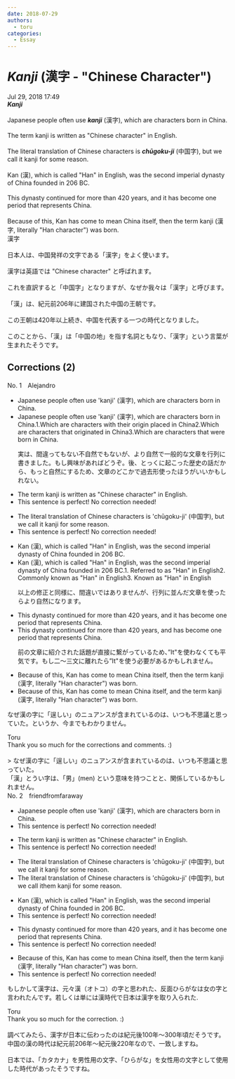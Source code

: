 ```yaml
---
date: 2018-07-29
authors:
  - toru
categories:
  - Essay
---
```


<h1 id="subject_show"><strong><em>Kanji</strong></em> (漢字 - "Chinese Character")</h1>
<div class="date">Jul 29, 2018 17:49</div>
<div id="post"><div id="body_show_ori">
<strong><em>Kanji</strong></em><br/><br/>Japanese people often use <strong><em>kanji</em></strong> (漢字), which are characters born in China.<br/><br/>The term kanji is written as "Chinese character" in English.<br/><br/>The literal translation of Chinese characters is <strong><em>chūgoku-ji</em></strong> (中国字), but we call it kanji for some reason.<br/><br/>Kan (漢), which is called "Han" in English, was the second imperial dynasty of China founded in 206 BC.<br/><br/>This dynasty continued for more than 420 years, and it has become one period that represents China.<br/><br/>Because of this, Kan has come to mean China itself, then the term kanji (漢字, literally "Han character") was born.
</div></div>

<!-- more -->

<div id="post_ja"><div id="body_show_mo">
漢字<br/><br/>日本人は、中国発祥の文字である「漢字」をよく使います。<br/><br/>漢字は英語では "Chinese character" と呼ばれます。<br/><br/>これを直訳すると「中国字」となりますが、なぜか我々は「漢字」と呼びます。<br/><br/>「漢」は、紀元前206年に建国された中国の王朝です。<br/><br/>この王朝は420年以上続き、中国を代表する一つの時代となりました。<br/><br/>このことから、「漢」は「中国の地」を指す名詞ともなり、「漢字」という言葉が生まれたそうです。
</div></div>

## Corrections (2)
<div id="block"><div class="first_name"> No. 1　<span class="just_name">Alejandro</span></div><div id="block2">
<ul class="correction_field">
<li class="incorrect">Japanese people often use 'kanji' (漢字), which are characters born in China.</li>
<li class="corrected correct">
Japanese people often use 'kanji' (漢字), which are characters born in China.1.Which are characters with their origin placed in China2.Which are characters that originated in China3.Which are characters that were born in China. 
<p class="correction_comment">実は、間違ってもない不自然でもないが、より自然で一般的な文章を行列に書きました。もし興味があればどうぞ。後、とっくに起こった歴史の話だから、もっと自然にするため、文章のどこかで過去形使ったほうがいいかもしれない。</p>
</li>
</ul>
<ul class="correction_field">
<li class="incorrect">The term kanji is written as "Chinese character" in English.</li>
<li class="corrected perfect">This sentence is perfect! No correction needed!</li>
</ul>
<ul class="correction_field">
<li class="incorrect">The literal translation of Chinese characters is 'chūgoku-ji' (中国字), but we call it kanji for some reason.</li>
<li class="corrected perfect">This sentence is perfect! No correction needed!</li>
</ul>
<ul class="correction_field">
<li class="incorrect">Kan (漢), which is called "Han" in English, was the second imperial dynasty of China founded in 206 BC.</li>
<li class="corrected correct">
Kan (漢), which is called "Han" in English, was the second imperial dynasty of China founded in 206 BC.1. Referred to as "Han" in English2. Commonly known as "Han" in English3. Known as "Han" in English
<p class="correction_comment">以上の修正と同様に、間違いではありませんが、行列に並んだ文章を使ったらより自然になります。</p>
</li>
</ul>
<ul class="correction_field">
<li class="incorrect">This dynasty continued for more than 420 years, and it has become one period that represents China.</li>
<li class="corrected correct">
This dynasty continued for more than 420 years, and has become one period that represents China.
<p class="correction_comment">前の文章に紹介された話題が直接に繋がっているため、”It"を使わなくても平気です。もし二～三文に離れたら”It"を使う必要があるかもしれません。</p>
</li>
</ul>
<ul class="correction_field">
<li class="incorrect">Because of this, Kan has come to mean China itself, then the term kanji (漢字, literally "Han character") was born.</li>
<li class="corrected correct">
Because of this, Kan has come to mean China itself, and the term kanji (漢字, literally "Han character") was born.
</li>
</ul>
<p class="comment_small">
 なぜ漢の字に「逞しい」のニュアンスが含まれているのは、いつも不思議と思っていた。というか、今までもわかりません。
</p>

</div><div class="name"><span class="just_name">Toru</span><br>
Thank you so much for the corrections and comments. :)<br/><br/>&gt; なぜ漢の字に「逞しい」のニュアンスが含まれているのは、いつも不思議と思っていた。<br/>「漢」とうい字は、「男」(men) という意味を持つことと、関係しているかもしれません。
</div>
</div>
<div id="block"><div class="first_name"> No. 2　<span class="just_name">friendfromfaraway</span></div><div id="block2">
<ul class="correction_field">
<li class="incorrect">Japanese people often use 'kanji' (漢字), which are characters born in China.</li>
<li class="corrected perfect">This sentence is perfect! No correction needed!</li>
</ul>
<ul class="correction_field">
<li class="incorrect">The term kanji is written as "Chinese character" in English.</li>
<li class="corrected perfect">This sentence is perfect! No correction needed!</li>
</ul>
<ul class="correction_field">
<li class="incorrect">The literal translation of Chinese characters is 'chūgoku-ji' (中国字), but we call it kanji for some reason.</li>
<li class="corrected correct">
The literal translation of Chinese characters is 'chūgoku-ji' (中国字), but we call <span class="f_gray"><span class="sline">i</span></span>t<span class="f_red">hem</span> kanji for some reason.
</li>
</ul>
<ul class="correction_field">
<li class="incorrect">Kan (漢), which is called "Han" in English, was the second imperial dynasty of China founded in 206 BC.</li>
<li class="corrected perfect">This sentence is perfect! No correction needed!</li>
</ul>
<ul class="correction_field">
<li class="incorrect">This dynasty continued for more than 420 years, and it has become one period that represents China.</li>
<li class="corrected perfect">This sentence is perfect! No correction needed!</li>
</ul>
<ul class="correction_field">
<li class="incorrect">Because of this, Kan has come to mean China itself, then the term kanji (漢字, literally "Han character") was born.</li>
<li class="corrected perfect">This sentence is perfect! No correction needed!</li>
</ul>
<p class="comment_small">
 もしかして漢字は、元々漢（オトコ）の字と思われた、反面ひらがなは女の字と言われたんです。若しくは単には漢時代で日本は漢字を取り入られた.
</p>

</div><div class="name"><span class="just_name">Toru</span><br>
Thank you so much for the correction. :)<br/><br/>調べてみたら、漢字が日本に伝わったのは紀元後100年～300年頃だそうです。<br/>中国の漢の時代は紀元前206年～紀元後220年なので、一致しますね。<br/><br/>日本では、「カタカナ」を男性用の文字、「ひらがな」を女性用の文字として使用した時代があったそうですね。
</div>
</div>
